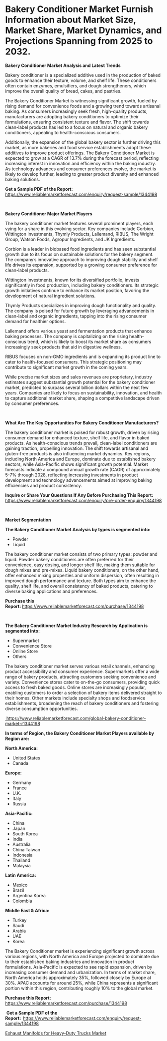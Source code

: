 <p><h1>Bakery Conditioner Market Furnish Information about Market Size, Market Share, Market Dynamics, and Projections Spanning from 2025 to 2032.</h1></p><p><strong>Bakery Conditioner Market Analysis and Latest Trends</strong></p>
<p><p>Bakery conditioner is a specialized additive used in the production of baked goods to enhance their texture, volume, and shelf life. These conditioners often contain enzymes, emulsifiers, and dough strengtheners, which improve the overall quality of bread, cakes, and pastries. </p><p>The Bakery Conditioner Market is witnessing significant growth, fueled by rising demand for convenience foods and a growing trend towards artisanal baking. As consumers increasingly seek fresh, high-quality products, manufacturers are adopting bakery conditioners to optimize their formulations, ensuring consistent texture and flavor. The shift towards clean-label products has led to a focus on natural and organic bakery conditioners, appealing to health-conscious consumers. </p><p>Additionally, the expansion of the global bakery sector is further driving this market, as more bakeries and food service establishments adopt these additives to improve product offerings. The Bakery Conditioner Market is expected to grow at a CAGR of 13.7% during the forecast period, reflecting increasing interest in innovation and efficiency within the baking industry. As technology advances and consumer preferences evolve, the market is likely to develop further, leading to greater product diversity and enhanced baking solutions.</p></p>
<p><strong>Get a Sample PDF of the Report:&nbsp;</strong> <a href="https://www.reliablemarketforecast.com/enquiry/request-sample/1344198?utm_campaign=3538&utm_medium=2&utm_source=Github&utm_content=ia&utm_term=24032025&utm_id=bakery-conditioner">https://www.reliablemarketforecast.com/enquiry/request-sample/1344198</a></p>
<p>&nbsp;</p>
<p><strong>Bakery Conditioner Major Market Players</strong></p>
<p><p>The bakery conditioner market features several prominent players, each vying for a share in this evolving sector. Key companies include Corbion, Wittington Investments, Thymly Products, Lallemand, RIBUS, The Wright Group, Watson Foods, Agropur Ingredients, and JK Ingredients. </p><p>Corbion is a leader in biobased food ingredients and has seen substantial growth due to its focus on sustainable solutions for the bakery segment. The company’s innovative approach to improving dough stability and shelf life drives its expansion, supported by a growing consumer preference for clean-label products.</p><p>Wittington Investments, known for its diversified portfolio, invests significantly in food production, including bakery conditioners. Its strategic growth initiatives continue to enhance its market position, favoring the development of natural ingredient solutions.</p><p>Thymly Products specializes in improving dough functionality and quality. The company is poised for future growth by leveraging advancements in clean-label and organic ingredients, tapping into the rising consumer demand for healthier options.</p><p>Lallemand offers various yeast and fermentation products that enhance baking processes. The company is capitalizing on the rising health-conscious trend, which is likely to boost its market share as consumers increasingly seek products that aid in digestive wellness.</p><p>RIBUS focuses on non-GMO ingredients and is expanding its product line to cater to health-focused consumers. This strategic positioning may contribute to significant market growth in the coming years.</p><p>While precise market sizes and sales revenues are proprietary, industry estimates suggest substantial growth potential for the bakery conditioner market, predicted to surpass several billion dollars within the next few years. Companies are likely to focus on sustainability, innovation, and health to capture additional market share, shaping a competitive landscape driven by consumer preferences.</p></p>
<p>&nbsp;</p>
<p><strong>What Are The Key Opportunities For Bakery Conditioner Manufacturers?</strong></p>
<p><p>The bakery conditioner market is poised for robust growth, driven by rising consumer demand for enhanced texture, shelf life, and flavor in baked products. As health-conscious trends prevail, clean-label conditioners are gaining traction, propelling innovation. The shift towards artisanal and gluten-free products is also influencing market dynamics. Key regions, including North America and Europe, dominate due to established bakery sectors, while Asia-Pacific shows significant growth potential. Market forecasts indicate a compound annual growth rate (CAGR) of approximately 5-7% through 2028, reflecting increasing investments in product development and technology advancements aimed at improving baking efficiencies and product consistency.</p></p>
<p><strong>Inquire or Share Your Questions If Any Before Purchasing This Report:</strong> <a href="https://www.reliablemarketforecast.com/enquiry/pre-order-enquiry/1344198?utm_campaign=3538&utm_medium=2&utm_source=Github&utm_content=ia&utm_term=24032025&utm_id=bakery-conditioner">https://www.reliablemarketforecast.com/enquiry/pre-order-enquiry/1344198</a></p>
<p>&nbsp;</p>
<p><strong>Market Segmentation</strong></p>
<p><strong>The Bakery Conditioner Market Analysis by types is segmented into:</strong></p>
<p><ul><li>Powder</li><li>Liquid</li></ul></p>
<p><p>The bakery conditioner market consists of two primary types: powder and liquid. Powder bakery conditioners are often preferred for their convenience, easy dosing, and longer shelf life, making them suitable for dough mixes and pre-mixes. Liquid bakery conditioners, on the other hand, offer enhanced mixing properties and uniform dispersion, often resulting in improved dough performance and texture. Both types aim to enhance the quality, shelf life, and overall consistency of baked products, catering to diverse baking applications and preferences.</p></p>
<p><strong>Purchase this Report:&nbsp;</strong><a href="https://www.reliablemarketforecast.com/purchase/1344198?utm_campaign=3538&utm_medium=2&utm_source=Github&utm_content=ia&utm_term=24032025&utm_id=bakery-conditioner">https://www.reliablemarketforecast.com/purchase/1344198</a></p>
<p>&nbsp;</p>
<p><strong>The Bakery Conditioner Market Industry Research by Application is segmented into:</strong></p>
<p><ul><li>Supermarket</li><li>Convenience Store</li><li>Online Store</li><li>Others</li></ul></p>
<p><p>The bakery conditioner market serves various retail channels, enhancing product accessibility and consumer experience. Supermarkets offer a wide range of bakery products, attracting customers seeking convenience and variety. Convenience stores cater to on-the-go consumers, providing quick access to fresh baked goods. Online stores are increasingly popular, enabling customers to order a selection of bakery items delivered straight to their homes. Other markets include specialty shops and foodservice establishments, broadening the reach of bakery conditioners and fostering diverse consumption opportunities.</p></p>
<p><a href="https://www.reliablemarketforecast.com/global-bakery-conditioner-market-r1344198?utm_campaign=3538&utm_medium=2&utm_source=Github&utm_content=ia&utm_term=24032025&utm_id=bakery-conditioner">&nbsp;https://www.reliablemarketforecast.com/global-bakery-conditioner-market-r1344198</a></p>
<p><strong>In terms of Region, the Bakery Conditioner Market Players available by Region are:</strong></p>
<p>
    <p> <strong> North America: </strong>
        <ul>
            <li>United States</li>
            <li>Canada</li>
        </ul>
        </p> 
    <p> <strong> Europe: </strong>
        <ul>
            <li>Germany</li>
            <li>France</li>
            <li>U.K.</li>
            <li>Italy</li>
            <li>Russia</li>
        </ul>
        </p> 
    <p> <strong> Asia-Pacific: </strong>
        <ul>
            <li>China</li>
            <li>Japan</li>
            <li>South Korea</li>
            <li>India</li>
            <li>Australia</li>
            <li>China Taiwan</li>
            <li>Indonesia</li>
            <li>Thailand</li>
            <li>Malaysia</li>
        </ul>
        </p> 
    <p> <strong> Latin America: </strong>
        <ul>
            <li>Mexico</li>
            <li>Brazil</li>
            <li>Argentina Korea</li>
            <li>Colombia</li>
        </ul>
        </p> 
    <p> <strong> Middle East & Africa: </strong>
        <ul>
            <li>Turkey</li>
            <li>Saudi</li>
            <li>Arabia</li>
            <li>UAE</li>
            <li>Korea</li>
        </ul>
    </p>
    </p>
<p><p>The Bakery Conditioner market is experiencing significant growth across various regions, with North America and Europe projected to dominate due to their established baking industries and innovation in product formulations. Asia-Pacific is expected to see rapid expansion, driven by increasing consumer demand and urbanization. In terms of market share, North America holds approximately 35%, followed closely by Europe at 30%. APAC accounts for around 25%, while China represents a significant portion within this region, contributing roughly 10% to the global market.</p></p>
<p><strong>Purchase this Report: </strong><a href="https://www.reliablemarketforecast.com/purchase/1344198?utm_campaign=3538&utm_medium=2&utm_source=Github&utm_content=ia&utm_term=24032025&utm_id=bakery-conditioner">https://www.reliablemarketforecast.com/purchase/1344198</a></p>
<p>&nbsp;<strong>Get a Sample PDF of the Report:&nbsp;&nbsp;</strong><a href="https://www.reliablemarketforecast.com/enquiry/request-sample/1344198?utm_campaign=3538&utm_medium=2&utm_source=Github&utm_content=ia&utm_term=24032025&utm_id=bakery-conditioner">https://www.reliablemarketforecast.com/enquiry/request-sample/1344198</a></p>
<p><strong></strong></p>
<p><p><a href="https://github.com/dayaanapis5/Market-Research-Report-List-1/blob/main/exhaust-manifolds-for-heavy-duty-trucks-market.md?utm_campaign=3538&utm_medium=2&utm_source=Github&utm_content=ia&utm_term=24032025&utm_id=bakery-conditioner">Exhaust Manifolds for Heavy-Duty Trucks Market</a></p></p>